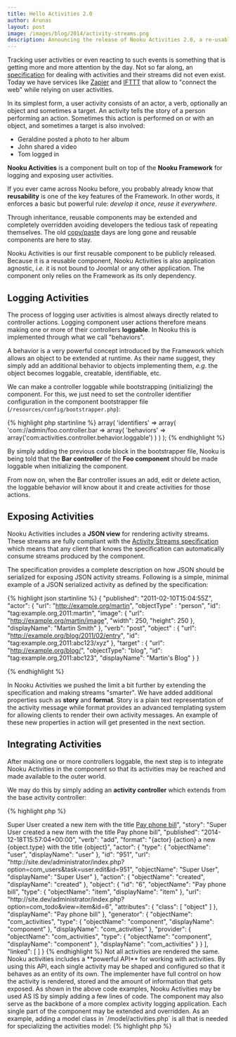 ```yaml
---
title: Hello Activities 2.0
author: Arunas
layout: post
image: /images/blog/2014/activity-streams.png
description: Announcing the release of Nooku Activities 2.0, a re-usable component for logging and exposing activities.
---
```


Tracking user activities or even reacting to such events is something that is getting more and more attention by the day. Not so far along, an [specification](http://activitystrea.ms) for dealing with activities and their streams did not even exist. Today we have services like [Zapier](https://zapier.com) and [IFTTT](https://ifttt.com) that allow to "connect the web" while relying on user activities.

<!--more-->

In its simplest form, a user activity consists of an actor, a verb, optionally an object and sometimes a target. An activity tells the story of a person performing an action. Sometimes this action is performed on or with an object, and sometimes a target is also involved:

- Geraldine posted a photo to her album
- John shared a video
- Tom logged in

**Nooku Activities** is a component built on top of the **Nooku Framework** for logging and exposing user activities.

If you ever came across Nooku before, you probably already know that **reusability** is one of the key features of the Framework. In other words, it enforces a basic but powerful rule: *develop it once, reuse it everywhere*.

Through inheritance, reusable components may be extended and completely overridden avoiding developers the tedious task of repeating themselves. The old [copy/paste](http://en.wikipedia.org/wiki/Copy_and_paste_programming) days are long gone and reusable components are here to stay.

Nooku Activities is our first reusable component to be publicly released. Because it is a reusable component, Nooku Activities is also application agnostic, *i.e.* it is not bound to Joomla! or any other application. The component only relies on the Framework as its only dependency.


## Logging Activities

The process of logging user activities is almost always directly related to controller actions. Logging component user actions therefore means making one or more of their controllers **loggable**. In Nooku this is implemented through what we call "behaviors".

A behavior is a very powerful concept introduced by the Framework which allows an object to be extended at runtime. As their name suggest, they simply add an additional behavior to objects implementing them, *e.g.* the object becomes loggable, creatable, identifiable, etc.

We can make a controller loggable while bootstrapping (initializing) the component. For this, we just need to set the controller identifier configuration in the component bootstrapper file (`/resources/config/bootstrapper.php`):

{% highlight php startinline %}
array(
	'identifiers' => array(
		'com://admin/foo.controller.bar => array(
			'behaviors' => array('com:activities.controller.behavior.loggable')
		)
	)
);
{% endhighlight %}

By simply adding the previous code block in the bootstrapper file, Nooku is being told that the **Bar controller** of the **Foo component** should be made loggable when initializing the component.

From now on, when the Bar controller issues an add, edit or delete action, the loggable behavior will know about it and create activities for those actions.

## Exposing Activities

Nooku Activities includes a **JSON view** for rendering activity streams. These streams are fully compliant with the [Activity Streams specification](http://activitystrea.ms/specs/json/1.0/) which means that any client that knows the specification can automatically consume streams produced by the component.

The specification provides a complete description on how JSON should be serialized for exposing JSON activity streams. Following is a simple, minimal example of a JSON serialized activity as defined by the specification:

{% highlight json startinline %}
{
    "published": "2011-02-10T15:04:55Z",
    "actor": {
      "url": "http://example.org/martin",
      "objectType" : "person",
      "id": "tag:example.org,2011:martin",
      "image": {
        "url": "http://example.org/martin/image",
        "width": 250,
        "height": 250
      },
      "displayName": "Martin Smith"
    },
    "verb": "post",
    "object" : {
      "url": "http://example.org/blog/2011/02/entry",
      "id": "tag:example.org,2011:abc123/xyz"
    },
    "target" : {
      "url": "http://example.org/blog/",
      "objectType": "blog",
      "id": "tag:example.org,2011:abc123",
      "displayName": "Martin's Blog"
    }
  }

{% endhighlight %}

In Nooku Activities we pushed the limit a bit further by extending the specification and making streams "smarter". We have added additional properties such as **story** and **format**. Story is a plain text representation of the activity message while format provides an advanced templating system for allowing clients to render their own activity messages. An example of these new properties in action will get presented in the next section.

## Integrating Activities

After making one or more controllers loggable, the next step is to integrate Nooku Activities in the component so that its activities may be reached and made available to the outer world.

We may do this by simply adding an **activity controller** which extends from the base activity controller:

{% highlight php %}
<?php

class ComFooControllerActivity extends ComActivitiesControllerActivity
{
}
{% endhighlight %}


This alone enables the Foo component to expose JSON activity streams. The streams are made available through the following URL:

```
/index.php?option=com_foo&view=activities&format=json&layout=stream
```

The resulting output should look something like the following:

{% highlight json %}
{
	"version": "1.0",
	"links": {
		"self": {
			"href": "http://site.dev/administrator/index.php?option=com_todo&view=activities&format=json&layout=stream",
			"type": "application/json; version=1.0"
		}
	},
	"meta": {
		"offset": 0,
		"limit": 20,
		"total": 1
	},
	"entities": [
		{
			"id": "cc4978e5a89a422d90f23b80b6404dc0",
			"title": "<a href="http://site.dev/administrator/index.php?option=com_users&task=user.edit&id=951">Super User</a> <span >created</span> a new <span >item</span> with the title <a class="object" href="http://site.dev/administrator/index.php?option=com_todo&view=item&id=6">Pay phone bill</a>",			"story": "Super User created a new item with the title Pay phone bill",
			"published": "2014-12-18T15:57:04+00:00",
			"verb": "add",
			"format": "{actor} {action} a new {object.type} with the title {object}",
			"actor": {
				"type": {
					"objectName": "user",
					"displayName": "user"
				},
				"id": "951",
				"url": "http://site.dev/administrator/index.php?option=com_users&task=user.edit&id=951",
				"objectName": "Super User",
				"displayName": "Super User"
			},
			"action": {
				"objectName": "created",
				"displayName": "created"
			},
			"object": {
				"id": "6",
				"objectName": "Pay phone bill",
				"type": {
					"objectName": "item",
					"displayName": "item"
				},
				"url": "http://site.dev/administrator/index.php?option=com_todo&view=item&id=6",
				"attributes": {
					"class": [
						"object"
					]
				},
				"displayName": "Pay phone bill"
			},
			"generator": {
				"objectName": "com_activities",
				"type": {
					"objectName": "component",
					"displayName": "component"
				},
				"displayName": "com_activities"
			},
			"provider": {
				"objectName": "com_activities",
				"type": {
					"objectName": "component",
					"displayName": "component"
				},
				"displayName": "com_activities"
			}
		}
	],
	"linked": [ ]
}
{% endhighlight %}

Not all activities are rendered the same. Nooku activities includes a **powerful API** for working with activities. By using this API, each single activity may be shaped and configured so that it behaves as an entity of its own. The implementer have full control on how the activity is rendered, stored and the amount of information that gets exposed.

As shown in the above code examples, Nooku Activities may be used AS IS by simply adding a few lines of code. The component may also serve as the backbone of a more complex activity logging application. Each single part of the component may be extended and overridden.

As an example, adding a model class in `/model/activities.php` is all that is needed for specializing the activities model:

{% highlight php %}
<?php

class ComFooModelActivities extends ComActivitiesModelActivities
{
}
{% endhighlight %}

It is as simple as that!.

## What is new?

Since [Activities 1.0](http://www.nooku.org/blog/2012/05/activity-streams-with-com_activities/), we have been working really hard on improving the component. Today, Nooku Activities 2.0 provides a **refreshened architecture** heavily inspired by the Activity Streams specification. The following features are among the most important additions in this new major release:

- Complete API for working and manipulating activities.
- Improved JSON serialization.
- Made activities fully translatable.
- Re-factored loggable package.

Nooku Activities can be found in our [Nooku Github space](https://github.com/nooku/nooku-activities/). The component can be installed using [composer](https://packagist.org/packages/nooku/activities-component/):

```
composer require nooku/nooku-activities:2.*
```

Feel free to fork it, break it and improve it!. Pull Requests are of course always welcome!.

We hope that you will enjoy working with this component as much as we have.

Happy coding!.